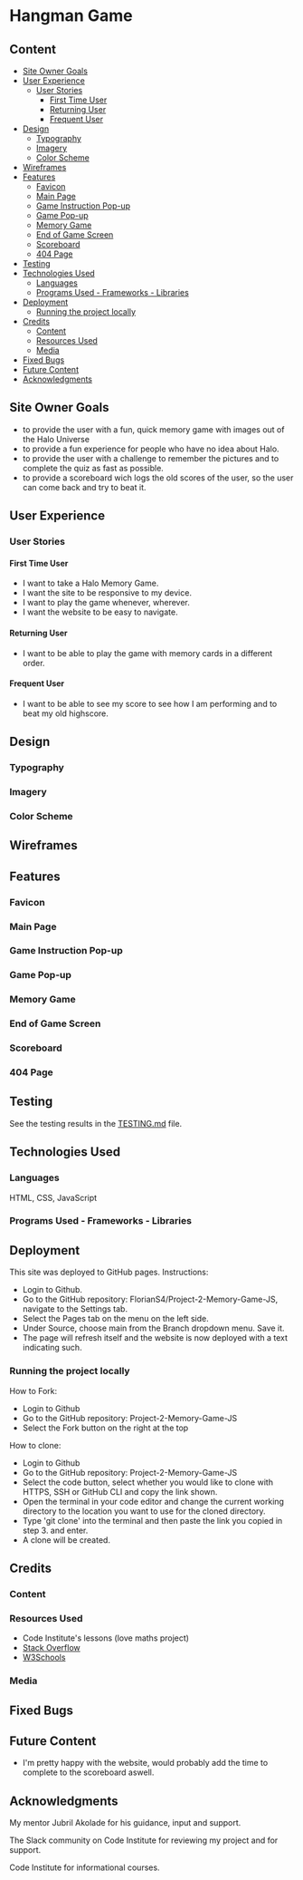 # Hangman Game

## Content
- [Site Owner Goals](#site-owner-goals)
- [User Experience](#user-experience)
    - [User Stories](#user-stories)
        - [First Time User](#first-time-user)
        - [Returning User](#returning-user)
        - [Frequent User](#frequent-user)
- [Design](#design)
    - [Typography](#typography)
    - [Imagery](#imagery)
    - [Color Scheme](#color-scheme)
- [Wireframes](#wireframes)
- [Features](#features)
    - [Favicon](#favicon)
    - [Main Page](#main-page)
    - [Game Instruction Pop-up](#game-instruction-pop-up)
    - [Game Pop-up](#game-pop-up)
    - [Memory Game](#memory-game)
    - [End of Game Screen](#end-of-game-screen)
    - [Scoreboard](#scoreboard)
    - [404 Page](#404-page)
- [Testing](#testing)
- [Technologies Used](#technologies-used)
    - [Languages](#languages)
    - [Programs Used - Frameworks - Libraries](#programs-used---frameworks---libraries)
- [Deployment](#deployment)
    - [Running the project locally](#running-the-project-locally)
- [Credits](#credits)
    - [Content](#content)
    - [Resources Used](#resources-used)
    - [Media](#media)
- [Fixed Bugs](#fixed-bugs)
- [Future Content](#future-content)
- [Acknowledgments](#acknowledgments)

## Site Owner Goals
- to provide the user with a fun, quick memory game with images out of the Halo Universe
- to provide a fun experience for people who have no idea about Halo.
- to provide the user with a challenge to remember the pictures and to complete the quiz as fast as possible.
- to provide a scoreboard wich logs the old scores of the user, so the user can come back and try to beat it.

## User Experience
### User Stories
#### First Time User
- I want to take a Halo Memory Game.
- I want the site to be responsive to my device.
- I want to play the game whenever, wherever.
- I want the website to be easy to navigate.

#### Returning User
- I want to be able to play the game with memory cards in a different order.

#### Frequent User
- I want to be able to see my score to see how I am performing and to beat my old highscore.

## Design
### Typography

### Imagery



### Color Scheme


## Wireframes


## Features
### Favicon

### Main Page

 
### Game Instruction Pop-up

### Game Pop-up


### Memory Game


### End of Game Screen


### Scoreboard


### 404 Page


## Testing
See the testing results in the [TESTING.md](TESTING.md) file.

## Technologies Used
### Languages
HTML, CSS, JavaScript

### Programs Used - Frameworks - Libraries


## Deployment
This site was deployed to GitHub pages. Instructions:

- Login to Github.
- Go to the GitHub repository: FlorianS4/Project-2-Memory-Game-JS, navigate to the Settings tab.
- Select the Pages tab on the menu on the left side.
- Under Source, choose main from the Branch dropdown menu. Save it.
- The page will refresh itself and the website is now deployed with a text indicating such.

### Running the project locally
How to Fork:
- Login to Github
- Go to the GitHub repository: Project-2-Memory-Game-JS
- Select the Fork button on the right at the top

How to clone:
- Login to Github
- Go to the GitHub repository: Project-2-Memory-Game-JS
- Select the code button, select whether you would like to clone with HTTPS, SSH or GitHub CLI and copy the link shown.
- Open the terminal in your code editor and change the current working directory to the location you want to use for the cloned directory.
- Type 'git clone' into the terminal and then paste the link you copied in step 3. and enter.
- A clone will be created.

## Credits
### Content


### Resources Used
- Code Institute's lessons (love maths project)
- [Stack Overflow](https://stackoverflow.com/)
- [W3Schools](https://www.w3schools.com/)
### Media

## Fixed Bugs


## Future Content
- I'm pretty happy with the website, would probably add the time to complete to the scoreboard aswell.

## Acknowledgments
My mentor Jubril Akolade for his guidance, input and support.

The Slack community on Code Institute for reviewing my project and for support.

Code Institute for informational courses.
